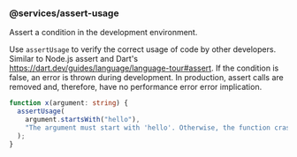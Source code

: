 ### @services/assert-usage

Assert a condition in the development environment.

Use `assertUsage` to verify the correct usage of code by other developers.
Similar to Node.js assert and Dart's https://dart.dev/guides/language/language-tour#assert.
If the condition is false, an error is thrown during development. In production,
assert calls are removed and, therefore, have no performance error error implication.

```ts
function x(argument: string) {
  assertUsage(
    argument.startsWith("hello"),
    "The argument must start with 'hello'. Otherwise, the function crashes.",
  );
}
```
